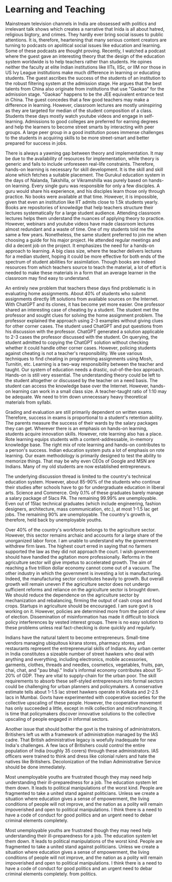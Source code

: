 # Learning and Teaching

Mainstream television channels in India are obssessed with politics and irrelevant talk shows which creates a narrative that
Inida is all about hatred, religious bigtory, and crimes. They hardly ever bring social issues to public attentions. It is, 
therefore, heartening that many serious content creators are turning to podcasts on apolitical social issues like 
education and learning. Some of these podcasts are thought proving. Recently, I watched a podcast where the guest gave 
an interesting theory that the design of the education system worldwide is to help teachers rather than students. He opines 
neither the faculty at elite Indian institutions like IITs, IISc, or IIM nor those in US Ivy League institutions make much
difference in learning or educating students. The guest ascribes the success of the students of an institution to the robust
filtering system at the admission stage. He argues that the best talents from China also originate from institutions that 
use "Gaokao" for the admission stage. "Gaokao" happens to be the JEE equivalent entrance test in China. The guest concedes 
that a few good teachers may make a difference in learning. However, classroom lectures are mostly uninspiring as they
are targeted for median of the student composition of a class. Students these days mostly watch youtube videos and 
engage in self-learning. Admissions to good colleges are preferred for earning degrees and help the learners to become street smarts 
by interacting with peer groups. A large peer group in a good institution poses immense challenges to the students in acquiring
skills to be more street-smart and better prepared for success in jobs. 

There is always a yawning gap between theory and implementation. It may be due to the availability of resources for 
implementation, while theory is generic and fails to include unforeseen real-life constraints. Therefore, hands-on learning
is necessary for skill development. It is the skill and skill alone which 
fetches a suitable placement. The Gurukul education system in the days of Nalanda, Takshilla, or Vikramshilla was purely based on
hands-on learning. Every single guru was responsible for only a few disciples. A guru would share his experience, and his disciples 
learn those only through practice. No books were available at that time. However, it is impossible, given that even an
institution like IIT admits close to 1.5k students yearly. Books are repositories of knowledge that help teachers structure 
their lectures systematically for a large student audience. 
Attending classroom lectures helps them understand the nuances of applying theory to practice. However, 
webinars and youtube videos have made classroom lectures almost redundant and a waste of time. One of my students told
me the same a few years. Nonetheless, the same student preferred to join me when 
choosing a guide for his major project. He attended regular meetings and did a decent 
job on the project. It emphasizes the need for a hands-on approach to learning. A big class size, where the teacher delivers 
lectures for a median student, hoping it could be more effective for both ends of the spectrum of student abilities
for assimilation. Though books are indeed resources from which teachers source to teach the material, a lot of effort is needed 
to make these materials in a form that an average learner in the classroom may find easy to understand. 

An entirely new problem that teachers these days find problematic is in evaluating home assignments. About 40% of students 
who submit assignments directly lift solutions from available sources on the Internet. With ChatGPT and its clones, it has 
become yet more easier. One professor shared an interesting case of cheating by a student. The student met the professor and 
sought clues for solving the home assignment problem. The professor explained the approach using 2-3 examples without giving
clues for other corner cases. The student used ChatGPT and put questions from his discussion
with the professor. ChatGPT generated a solution applicable to 2-3 cases the professor discussed with the
student. On querying, the student admitted to copying the ChatGPT solution without checking whether it could
handle other corner cases. However, policing students against cheating is not a teacher's responsibility. We use
various techniques to find cheating in programming assignments using Mosh, Turnitin, etc. Learning is a two-way 
responsibility between the teacher and taught. Our system of education needs a drastic, out-of-the-box approach. Hands-on is 
still very essential. The understanding theory could be left to the student altogether or discussed by the teacher on a need 
basis. The student can access the knowledge base over the Internet. However, hands-on learning can work in a small class size.
A teacher-taught ratio of 1:10 may be adequate. We need to trim down unnecessary heavy theoretical materials from syllabi.

Grading and evaluation are still primarily dependent on written exams. Therefore, success in exams is proportional to a student's 
retention ability. The parents measure the success of their wards by
the salary packages they can get. Wherever there is an emphasis on hands-on learning, students acquire innovation skills. 
However, rote learning also has a place. Rote learning equips students with a content-addressable, in-memory 
knowledge base. The right mix of rote learning and hands-on contributes to a person's success. Indian education system puts
a lot of emphasis on rote learning. Our exam methodology is primarily designed to test the ability to memorize things. That may 
be why even CEOs of Google and MSN are Indians. Many of my old students are now established entrepreneurs.  

The underlying discussion thread is limited to the country's technical education system. However, about 85-90% of the students
who continue their studies after schools have to go for undergraduate education in liberal arts. Science and Commerce. Only 0.1% of 
these graduates barely manage a salary package of 5lacs PA. The remaining 99.99% are unemployable. Even out of 15lac technical
graduates (which include engineering, fashion designers, architecture, mass communication, etc.), at most 1-1.5 lac get 
jobs. The remaining 90% are unemployable. The country's growth is, therefore, held back by unemployable youths. 

Over 40% of the country's workforce belongs to the agriculture sector. However, this sector remains archaic and accounts for a 
large share of the unorganized labor force. I am unable to understand why the government withdrew firm laws. The highest court 
erred in saying that no farmers supported the law as they did not approach the court. I wish government should have handled 
the agitation more professionally. Reforms in the agriculture sector will give impetus to accelerated growth. The aim of reaching
a five trillion dollar economy cannot come out of a vacuum. The other industry in which the government is investing 
a lot is manufacturing. Indeed, the manufacturing sector contributes heavily to growth. But overall growth will remain
uneven if the agriculture sector does not undergo sufficient reforms and reliance on the agriculture sector is brought down. We 
should reduce the dependence on the agriculture sector by mechanization and rebalancing, firming the output of cash crops and 
food crops. Startups in agriculture should be encouraged. I am sure govt is working on it. However, policies are determined
more from the point of view of election. Dissemination of misinformation  has made it difficult to block policy
interferences by vested interest groups. There is no easy solution to these problems unless real fact-checking is
done quickly and regularly. 

Indians have the natural talent to become entrepreneurs. Small-time vendors managing ubiquitous kirana stores, pharmacy stores, and 
restaurants  represent the entrepreneurial skills of Indians. Any urban center in India constitutes a sizeable number of street 
hawkers who deal with anything and everything, including electronics, mobile accessories, garments, clothes, threads and needles, 
cosmetics, vegetables, fruits, pan, chai, chat, and "pau bhaji." India's informal economy contributes about 15-20% of GDP. They are 
vital to supply-chain for the urban poor. The skill requirements to absorb
these self-styled entrepreneurs into formal sectors could be challenging for urban planners and policymakers. A conservative 
estimate tells about 1-1.5 lac street hawkers operate in Kolkata and 2-2.5 lacs in Mumbai. Govts have experimented with cooperative 
societies for the collective upscaling of these people. However, the cooperative movement has only succeeded a little, except in 
milk collection and microfinancing. It is time that policymakers discover innovative solutions to the collective upscaling of 
people engaged in informal sectors.

Another issue that should bother the govt is the training of administrators. Britishers left us with a framework of administration 
managed by the IAS cadre. That British administrative legacy is woefully inadequate for new India's challenges. A few lacs of 
Britishers could control the entire population of India (roughly 35 corers) through these administrators. IAS officers were 
trained to think and dress like colonial rulers and hate the natives like Britishers. Decolonization of the Indian
Administrative Service should be done immediately.

Most unemployable youths are frustrated though they may need help understanding their ill-preparedness for a job. 
The education system let them down. It leads to political manipulations of the worst kind. People are fragmented to take a 
united stand against politicians. Unless we create a situation where education gives a sense of empowerment, the living 
conditions of people will not improve, and the nation as a polity will remain impoverished and open to political manipulations. 
I think there is a need to have a code of conduct for good politics and an urgent need to debar criminal elements completely. 

Most unemployable youths are frustrated though they may need help understanding their ill-preparedness for a job. 
The education system let them down. It leads to political manipulations of the worst kind. People are fragmented to take a 
united stand against politicians. Unless we create a situation where education gives a sense of empowerment, the living 
conditions of people will not improve, and the nation as a polity will remain impoverished and open to political manipulations. 
I think there is a need to have a code of conduct for good politics and an urgent need to debar criminal elements completely. 
from politics. 
